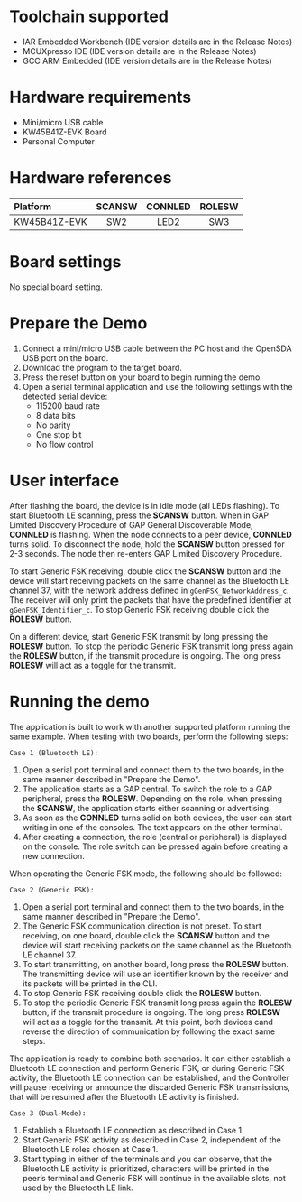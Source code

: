 Toolchain supported
===================
- IAR Embedded Workbench (IDE version details are in the Release Notes)
- MCUXpresso IDE (IDE version details are in the Release Notes)
- GCC ARM Embedded (IDE version details are in the Release Notes)

Hardware requirements
=====================
- Mini/micro USB cable
- KW45B41Z-EVK Board
- Personal Computer

Hardware references
=====================
|   Platform   |  SCANSW  | CONNLED | ROLESW |
|:-------------|:--------:|:-------:|:------:|
| KW45B41Z-EVK |    SW2   |  LED2   |   SW3  |

Board settings
==============
No special board setting.

Prepare the Demo
================
1.  Connect a mini/micro USB cable between the PC host and the OpenSDA USB port on the board.
2.  Download the program to the target board.
3.  Press the reset button on your board to begin running the demo.
4.  Open a serial terminal application and use the following settings with the detected serial device:
    - 115200 baud rate
    - 8 data bits
    - No parity
    - One stop bit
    - No flow control

User interface
==============
After flashing the board, the device is in idle mode (all LEDs flashing). To start Bluetooth LE scanning, press the **SCANSW** button. When in GAP Limited Discovery Procedure of GAP General Discoverable Mode, **CONNLED** is flashing. When the node connects to a peer device, **CONNLED** turns solid. To disconnect the node, hold the **SCANSW** button pressed for 2-3 seconds. The node then re-enters GAP Limited Discovery Procedure.

To start Generic FSK receiving, double click the **SCANSW** button and the device will start receiving packets on the same channel as the Bluetooth LE channel 37, with the network address defined in `gGenFSK_NetworkAddress_c`. The receiver will only print the packets that have the predefined identifier at `gGenFSK_Identifier_c`. To stop Generic FSK receiving double click the **ROLESW** button. 

On a different device, start Generic FSK transmit by long pressing the **ROLESW** button. To stop the periodic Generic FSK transmit long press again the **ROLESW** button, if the transmit procedure is ongoing. The long press **ROLESW** will act as a toggle for the transmit.

Running the demo
================
The application is built to work with another supported platform running the same example. When testing with two boards, perform the following steps:

    Case 1 (Bluetooth LE):
1.  Open a serial port terminal and connect them to the two boards, in the same manner described in "Prepare the Demo".
2.  The application starts as a GAP central. To switch the role to a GAP peripheral, press the **ROLESW**. Depending on the role, when pressing the **SCANSW**, the application starts either scanning or advertising.
3.  As soon as the **CONNLED** turns solid on both devices, the user can start writing in one of the consoles. The text appears on the other terminal.
4.  After creating a connection, the role (central or peripheral) is displayed on the console. The role switch can be pressed again before creating a new connection.

When operating the Generic FSK mode, the following should be followed:

    Case 2 (Generic FSK):
1.  Open a serial port terminal and connect them to the two boards, in the same manner described in "Prepare the Demo".
2.  The Generic FSK communication direction is not preset. To start receiving, on one board, double click the **SCANSW** button and the device will start receiving packets on the same channel as the Bluetooth LE channel 37.
3.  To start transmitting, on another board, long press the **ROLESW** button. The transmitting device will use an identifier known by the receiver and its packets will be printed in the CLI.
4.  To stop Generic FSK receiving double click the **ROLESW** button.
5.  To stop the periodic Generic FSK transmit long press again the **ROLESW** button, if the transmit procedure is ongoing. The long press **ROLESW** will act as a toggle for the transmit. At this point, both devices cand reverse the direction of communication by following the exact same steps.

The application is ready to combine both scenarios. It can either establish a Bluetooth LE connection and perform Generic FSK, or during Generic FSK activity, the Bluetooth LE connection can be established, and the Controller will pause receiving or announce the discarded Generic FSK transmissions, that will be resumed after the Bluetooth LE activity is finished.

    Case 3 (Dual-Mode):
1.  Establish a Bluetooth LE connection as described in Case 1.
2.  Start Generic FSK activity as described in Case 2, independent of the Bluetooth LE roles chosen at Case 1.
3.  Start typing in either of the terminals and you can observe, that the Bluetooth LE activity is prioritized, characters will be printed in the peer’s terminal and Generic FSK will continue in the available slots, not used by the Bluetooth LE link.
